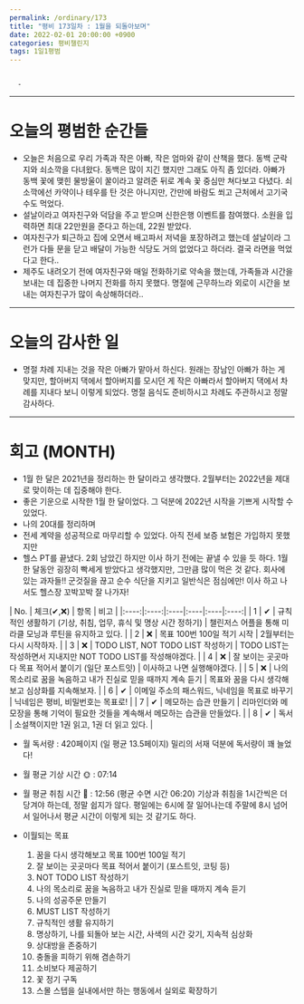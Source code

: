 ```yaml
---
permalink: /ordinary/173
title: "평비 173일차 : 1월을 되돌아보며"
date: 2022-02-01 20:00:00 +0900
categories: 평비챌린지
tags: 1일1평범
---
```

```

  - 
```

---
# 오늘의 평범한 순간들
- 오늘은 처음으로 우리 가족과 작은 아빠, 작은 엄마와 같이 산책을 했다. 동백 군락지와 쇠소깍을 다녀왔다. 동백은 많이 지긴 했지만 그래도 아직 좀 있더라. 아빠가 동백 꽃에 맺힌 물방울이 꿀이라고 알려준 뒤로 계속 꽃 중심만 쳐다보고 다녔다. 쇠소깍에선 카약이나 테우를 탄 것은 아니지만, 간만에 바람도 쐬고 근처에서 고기국수도 먹었다.
- 설날이라고 여자친구와 덕담을 주고 받으며 신한은행 이벤트를 참여했다. 소원을 입력하면 최대 22만원을 준다고 하는데, 22원 받았다.
- 여자친구가 퇴근하고 집에 오면서 배고파서 저녁을 포장하려고 했는데 설날이라 그런가 다들 문을 닫고 배달이 가능한 식당도 거의 없었다고 하더라. 결국 라면을 먹었다고 한다..
- 제주도 내려오기 전에 여자친구와 매일 전화하기로 약속을 했는데, 가족들과 시간을 보내는 데 집중한 나머지 전화를 하지 못했다. 명절에 근무하느라 외로이 시간을 보내는 여자친구가 많이 속상해하더라..

---
# 오늘의 감사한 일
- 명절 차례 지내는 것을 작은 아빠가 맡아서 하신다. 원래는 장남인 아빠가 하는 게 맞지만, 할아버지 댁에서 할아버지를 모시던 게 작은 아빠라서 할아버지 댁에서 차례를 지내다 보니 이렇게 되었다. 명절 음식도 준비하시고 차례도 주관하시고 정말 감사하다.

---
# 회고 (MONTH)
- 1월 한 달은 2021년을 정리하는 한 달이라고 생각했다. 2월부터는 2022년을 제대로 맞이하는 데 집중해야 한다.
- 좋은 기운으로 시작한 1월 한 달이었다. 그 덕분에 2022년 시작을 기쁘게 시작할 수 있었다.
- 나의 20대를 정리하며
- 전세 계약을 성공적으로 마무리할 수 있었다. 아직 전세 보증 보험은 가입하지 못했지만 
- 헬스 PT를 끝냈다. 2회 남았긴 하지만 이사 하기 전에는 끝낼 수 있을 듯 하다. 1월 한 달동안 굉장히 빡세게 받았다고 생각했지만, 그만큼 많이 먹은 것 같다. 회사에 있는 과자들!! 군것질을 끊고 순수 식단을 지키고 일반식은 점심에만! 이사 하고 나서도 헬스장 꼬박꼬박 잘 나가자!

| No. | 체크(✔,❌) | 항목 | 비고 |
|:----:|:----:|:----|:----|:----|:----:|
| 1 | ✔ | 규칙적인 생활하기 (기상, 취침, 업무, 휴식 및 명상 시간 정하기) | 챌린저스 어플을 통해 미라클 모닝과 루틴을 유지하고 있다. |
| 2 | ❌ | 목표 100번 100일 적기 시작 | 2월부터는 다시 시작하자. |
| 3 | ❌ | TODO LIST, NOT TODO LIST 작성하기 | TODO LIST는 작성하면서 지내지만 NOT TODO LIST를 작성해야겠다. |
| 4 | ❌ | 잘 보이는 곳곳마다 목표 적어서 붙이기 (일단 포스트잇) | 이사하고 나면 실행해야겠다. |
| 5 | ❌ | 나의 목소리로 꿈을 녹음하고 내가 진실로 믿을 때까지 계속 듣기 | 목표와 꿈을 다시 생각해보고 심상화를 지속해보자. |
| 6 | ✔ | 이메일 주소의 패스워드, 닉네임을 목표로 바꾸기 | 닉네임은 평비, 비밀번호는 목표로! |
| 7 | ✔ | 메모하는 습관 만들기 | 리마인더와 메모장을 통해 기억이 필요한 것들을 계속해서 메모하는 습관을 만들었다. |
| 8 | ✔ | 독서 | 소설책이지만 1권 읽고, 1권 더 읽고 있다. |

- 월 독서량 : 420페이지 (일 평균 13.5페이지)
  밀리의 서재 덕분에 독서량이 꽤 늘었다!

- 월 평균 기상 시간 🌞 : 07:14
- 월 평균 취침 시간 🌙 : 12:56 (평균 수면 시간 06:20)
  기상과 취침을 1시간씩은 더 당겨야 하는데, 정말 쉽지가 않다. 평일에는 6시에 잘 일어나는데 주말에 8시 넘어서 일어나서 평균 시간이 이렇게 되는 것 같기도 하다.

- 이월되는 목표
  1. 꿈을 다시 생각해보고 목표 100번 100일 적기  
  2. 잘 보이는 곳곳마다 목표 적어서 붙이기 (포스트잇, 코팅 등)  
  3. NOT TODO LIST 작성하기  
  4. 나의 목소리로 꿈을 녹음하고 내가 진실로 믿을 때까지 계속 듣기  
  5. 나의 성공주문 만들기  
  6. MUST LIST 작성하기  
  7. 규칙적인 생활 유지하기  
  8. 명상하기, 나를 되돌아 보는 시간, 사색의 시간 갖기, 지속적 심상화  
  9. 상대방을 존중하기  
  10. 충돌을 피하기 위해 겸손하기  
  11. 소비보다 제공하기  
  12. 꽃 정기 구독  
  13. 스몰 스텝을 실내에서만 하는 행동에서 실외로 확장하기  